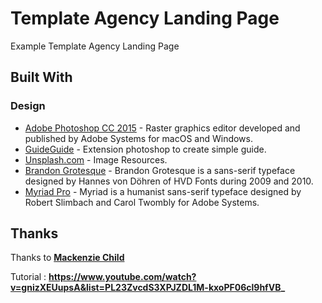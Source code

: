 # Template Agency Landing Page

Example Template Agency Landing Page

## Built With


### Design
* [Adobe Photoshop CC 2015](www.adobe.com/products/photoshop.html) - Raster graphics editor developed and published by Adobe Systems for macOS and Windows.
* [GuideGuide](http://guideguide.me) - Extension photoshop to create simple guide.
* [Unsplash.com](https://unsplash.com/collections/421/landing-page-ideas) - Image Resources.
* [Brandon Grotesque](https://www.myfonts.com/fonts/hvdfonts/brandon-grotesque/) - Brandon Grotesque is a sans-serif typeface designed by Hannes von Döhren of HVD Fonts during 2009 and 2010.
* [Myriad Pro](https://www.myfonts.com/fonts/hvdfonts/brandon-grotesque/) - Myriad is a humanist sans-serif typeface designed by Robert Slimbach and Carol Twombly for Adobe Systems.

## Thanks
Thanks to **[Mackenzie Child](https://github.com/mackenziechild/)**

Tutorial : **https://www.youtube.com/watch?v=gnizXEUupsA&list=PL23ZvcdS3XPJZDL1M-kxoPF06cl9hfVB_**
